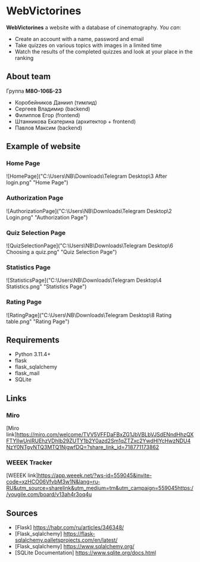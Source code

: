 # WebVictorines
**WebVictorines** a website with a database of cinematography.
*You can*:
+ Create an account with a name, password and email
+ Take quizzes on various topics with images in a limited time
+ Watch the results of the completed quizzes and look at your place in the ranking


## About team

Группа **М8О-106Б-23**

+ Коробейников Даниил (тимлид)
+ Сергеев Владимир (backend)
+ Филиппов Егор (frontend)
+ Штанникова Екатерина (архитектор + frontend)
+ Павлов Максим (backend)


## Example of website

### Home Page
![HomePage]("C:\Users\NB\Downloads\Telegram Desktop\3 After login.png" "Home Page")
### Authorization Page
![AuthorizationPage]("C:\Users\NB\Downloads\Telegram Desktop\2 Login.png" "Authorization Page")
### Quiz Selection Page
![QuizSelectionPage]("C:\Users\NB\Downloads\Telegram Desktop\6 Choosing a quiz.png" "Quiz Selection Page")
### Statistics Page
![StatisticsPage]("C:\Users\NB\Downloads\Telegram Desktop\4 Statistics.png" "Statistics Page")
### Rating Page
![RatingPage]("C:\Users\NB\Downloads\Telegram Desktop\8 Rating table.png" "Rating Page")


## Requirements

+ Python 3.11.4+
+ flask 
+ flask_sqlalchemy
+ flask_mail
+ SQLite


## Links

### Miro
[Miro link]<https://miro.com/welcome/TVV5VFFDaFBxZG1JbVBLbVJSdENndHhzQXFTYlIwUnlRUEhzVDhIb29ZUTY1b2Y0azd2Sm1qZTZxc2YwdHlYcHwzNDU4NzY0NTgyNTQ3MTQ1NjgwfDQ=?share_link_id=718771173862>


### WEEEK Tracker
[WEEEK link]<https://app.weeek.net/?ws-id=559045&invite-code=xzHCO06VfvbM3w1N&lang=ru-RU&utm_source=sharelink&utm_medium=tm&utm_campaign=559045https://yougile.com/board/v13ah4r3oq4u>


## Sources

+ [Flask] <https://habr.com/ru/articles/346348/>
+ [Flask_sqlalchemy] <https://flask-sqlalchemy.palletsprojects.com/en/latest/>
+ [Flask_sqlalchemy] <https://www.sqlalchemy.org/>
+ [SQLite Documentation] <https://www.sqlite.org/docs.html>